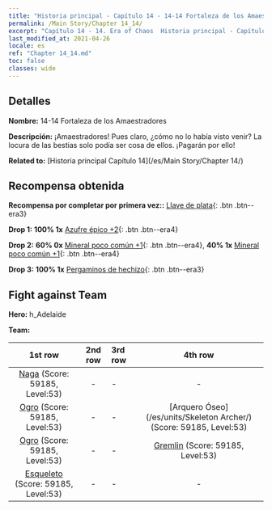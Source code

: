 ```yaml
---
title: "Historia principal - Capítulo 14 - 14-14 Fortaleza de los Amaestradores"
permalink: /Main Story/Chapter 14_14/
excerpt: "Capítulo 14 - 14. Era of Chaos  Historia principal - Capítulo 14_14. 14-14 Fortaleza de los Amaestradores"
last_modified_at: 2021-04-26
locale: es
ref: "Chapter 14_14.md"
toc: false
classes: wide
---
```


## Detalles

 **Nombre:** 14-14 Fortaleza de los Amaestradores

 **Descripción:** ¡Amaestradores! Pues claro, ¿cómo no lo había visto venir? La locura de las bestias solo podía ser cosa de ellos. ¡Pagarán por ello!

 **Related to:** [Historia principal Capítulo 14](/es/Main Story/Chapter 14/)

## Recompensa obtenida

 **Recompensa por completar por primera vez::** [Llave de plata](/ItemsES/con_693/){: .btn .btn--era3}

 **Drop 1:** **100% 1x** [Azufre épico +2](/ItemsES/mat_50/){: .btn .btn--era4}

 **Drop 2:** **60% 0x** [Mineral poco común +1](/ItemsES/mat_40/){: .btn .btn--era4}, **40% 1x** [Mineral poco común +1](/ItemsES/mat_40/){: .btn .btn--era4}

 **Drop 3:** **100% 1x** [Pergaminos de hechizo](/ItemsES/con_694/){: .btn .btn--era3}


## Fight against Team
 **Hero:** h_Adelaide

 **Team:**


  | 1st row | 2nd row | 3rd row | 4th row |
  |:----:|:----:|:----|:----:|
  | [Naga](/es/units/Naga/) (Score: 59185, Level:53)  | - | - | - |
  | [Ogro](/es/units/Ogre/) (Score: 59185, Level:53)  | - | - | [Arquero Óseo](/es/units/Skeleton Archer/) (Score: 59185, Level:53)  |
  | [Ogro](/es/units/Ogre/) (Score: 59185, Level:53)  | - | - | [Gremlin](/es/units/Gremlin/) (Score: 59185, Level:53)  |
  | [Esqueleto](/es/units/Skeleton/) (Score: 59185, Level:53)  | - | - | - |


